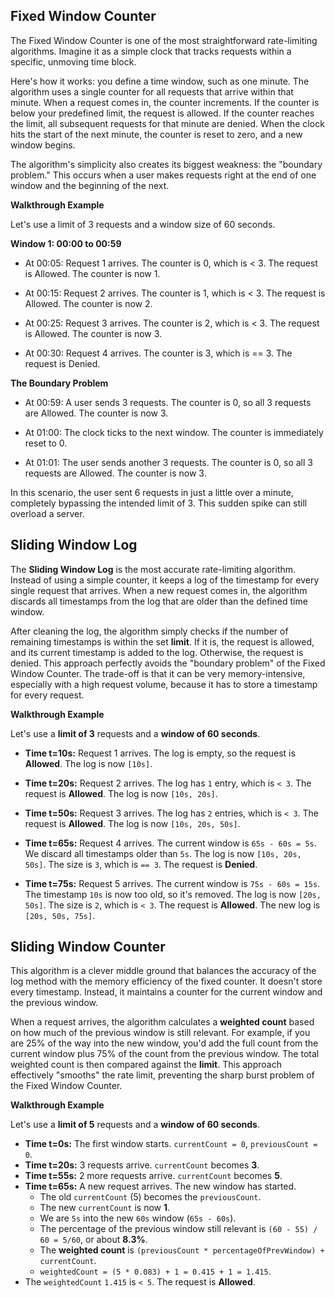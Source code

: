 ## Fixed Window Counter

The Fixed Window Counter is one of the most straightforward rate-limiting algorithms. Imagine it as a simple clock that tracks requests within a specific, unmoving time block.

Here's how it works: you define a time window, such as one minute. The algorithm uses a single counter for all requests that arrive within that minute. When a request comes in, the counter increments. If the counter is below your predefined limit, the request is allowed. If the counter reaches the limit, all subsequent requests for that minute are denied. When the clock hits the start of the next minute, the counter is reset to zero, and a new window begins.

The algorithm's simplicity also creates its biggest weakness: the "boundary problem." This occurs when a user makes requests right at the end of one window and the beginning of the next.

**Walkthrough Example**

Let's use a limit of 3 requests and a window size of 60 seconds.

**Window 1: 00:00 to 00:59**

- At 00:05: Request 1 arrives. The counter is 0, which is < 3. The request is Allowed. The counter is now 1.

- At 00:15: Request 2 arrives. The counter is 1, which is < 3. The request is Allowed. The counter is now 2.

- At 00:25: Request 3 arrives. The counter is 2, which is < 3. The request is Allowed. The counter is now 3.

- At 00:30: Request 4 arrives. The counter is 3, which is == 3. The request is Denied.

**The Boundary Problem**

- At 00:59: A user sends 3 requests. The counter is 0, so all 3 requests are Allowed. The counter is now 3.

- At 01:00: The clock ticks to the next window. The counter is immediately reset to 0.

- At 01:01: The user sends another 3 requests. The counter is 0, so all 3 requests are Allowed. The counter is now 3.

In this scenario, the user sent 6 requests in just a little over a minute, completely bypassing the intended limit of 3. This sudden spike can still overload a server.



## Sliding Window Log

The **Sliding Window Log** is the most accurate rate-limiting algorithm. Instead of using a simple counter, it keeps a log of the timestamp for every single request that arrives. When a new request comes in, the algorithm discards all timestamps from the log that are older than the defined time window.

After cleaning the log, the algorithm simply checks if the number of remaining timestamps is within the set **limit**. If it is, the request is allowed, and its current timestamp is added to the log. Otherwise, the request is denied. This approach perfectly avoids the "boundary problem" of the Fixed Window Counter. The trade-off is that it can be very memory-intensive, especially with a high request volume, because it has to store a timestamp for every request.

**Walkthrough Example**

Let's use a **limit of 3** requests and a **window of 60 seconds**.

- **Time t=10s:** Request 1 arrives. The log is empty, so the request is **Allowed**. The log is now `[10s]`.

- **Time t=20s:** Request 2 arrives. The log has `1` entry, which is `< 3`. The request is **Allowed**. The log is now `[10s, 20s]`.

- **Time t=50s:** Request 3 arrives. The log has `2` entries, which is `< 3`. The request is **Allowed**. The log is now `[10s, 20s, 50s]`.

- **Time t=65s:** Request 4 arrives. The current window is `65s - 60s = 5s`. We discard all timestamps older than `5s`. The log is now `[10s, 20s, 50s]`. The size is `3`, which is `== 3`. The request is **Denied**.

- **Time t=75s:** Request 5 arrives. The current window is `75s - 60s = 15s`. The timestamp `10s` is now too old, so it's removed. The log is now `[20s, 50s]`. The size is `2`, which is `< 3`. The request is **Allowed**. The new log is `[20s, 50s, 75s]`.



## Sliding Window Counter

This algorithm is a clever middle ground that balances the accuracy of the log method with the memory efficiency of the fixed counter. It doesn't store every timestamp. Instead, it maintains a counter for the current window and the previous window.

When a request arrives, the algorithm calculates a **weighted count** based on how much of the previous window is still relevant. For example, if you are 25% of the way into the new window, you'd add the full count from the current window plus 75% of the count from the previous window. The total weighted count is then compared against the **limit**. This approach effectively "smooths" the rate limit, preventing the sharp burst problem of the Fixed Window Counter.

**Walkthrough Example**

Let's use a **limit of 5** requests and a **window of 60 seconds**.

- **Time t=0s:** The first window starts. `currentCount = 0`, `previousCount = 0`.
- **Time t=20s:** 3 requests arrive. `currentCount` becomes **3**.
- **Time t=55s:** 2 more requests arrive. `currentCount` becomes **5**.
- **Time t=65s:** A new request arrives. The new window has started.
    * The old `currentCount` (5) becomes the `previousCount`.
    * The new `currentCount` is now **1**.
    * We are `5s` into the new `60s` window (`65s - 60s`).
    * The percentage of the previous window still relevant is `(60 - 55) / 60 = 5/60`, or about **8.3%**.
    * The **weighted count** is `(previousCount * percentageOfPrevWindow) + currentCount`.
    * `weightedCount = (5 * 0.083) + 1 = 0.415 + 1 = 1.415`.
- The `weightedCount` `1.415` is `< 5`. The request is **Allowed**.

